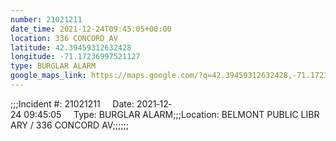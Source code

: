 ```yaml
---
number: 21021211
date_time: 2021-12-24T09:45:05+00:00
location: 336 CONCORD AV
latitude: 42.39459312632428
longitude: -71.17236997521127
type: BURGLAR ALARM
google_maps_link: https://maps.google.com/?q=42.39459312632428,-71.17236997521127
---
```


;;;Incident #: 21021211     Date: 2021‐12‐24 09:45:05     Type: BURGLAR ALARM;;;Location: BELMONT PUBLIC LIBRARY / 336 CONCORD AV;;;;;;
